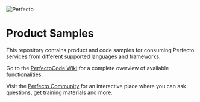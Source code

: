 ![Perfecto](http://www.perfectomobile.com/sites/all/themes/perfecto/img/logo.png)

# Product Samples
This repository contains product and code samples for consuming Perfecto services from different supported languages and frameworks.

Go to the [PerfectoCode Wiki](https://github.com/PerfectoCode/Samples/wiki) for a complete overview of available functionalities.

Visit the [Perfecto Community](https://community.perfectomobile.com/) for an interactive place where you can ask questions, get training materials and more.